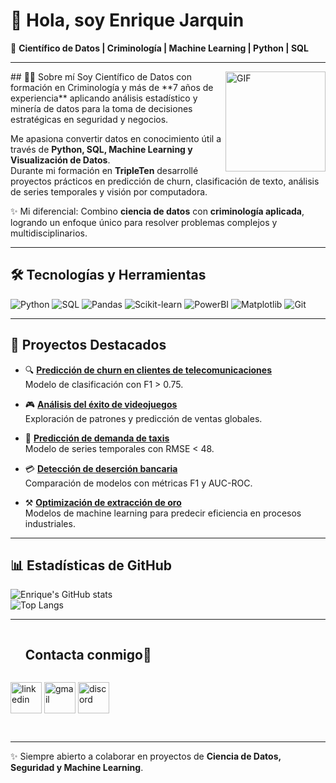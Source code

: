 # 👋 Hola, soy Enrique Jarquin  

🚀 **Científico de Datos | Criminología | Machine Learning | Python | SQL**

---
<img align="right" alt="GIF" height="160px" src="https://media.giphy.com/media/du3J3cXyzhj75IOgvA/giphy.gif" />
## 🧑‍💻 Sobre mí  
Soy Científico de Datos con formación en Criminología y más de **7 años de experiencia** aplicando análisis estadístico y minería de datos para la toma de decisiones estratégicas en seguridad y negocios.  

Me apasiona convertir datos en conocimiento útil a través de **Python, SQL, Machine Learning y Visualización de Datos**.  
Durante mi formación en **TripleTen** desarrollé proyectos prácticos en predicción de churn, clasificación de texto, análisis de series temporales y visión por computadora.  

✨ Mi diferencial: Combino **ciencia de datos** con **criminología aplicada**, logrando un enfoque único para resolver problemas complejos y multidisciplinarios.  

---

## 🛠️ Tecnologías y Herramientas

![Python](https://img.shields.io/badge/Python-3776AB?style=for-the-badge&logo=python&logoColor=white)
![SQL](https://img.shields.io/badge/SQL-316192?style=for-the-badge&logo=postgresql&logoColor=white)
![Pandas](https://img.shields.io/badge/Pandas-150458?style=for-the-badge&logo=pandas&logoColor=white)
![Scikit-learn](https://img.shields.io/badge/Scikit--Learn-F7931E?style=for-the-badge&logo=scikit-learn&logoColor=white)
![PowerBI](https://img.shields.io/badge/PowerBI-F2C811?style=for-the-badge&logo=powerbi&logoColor=black)
![Matplotlib](https://img.shields.io/badge/Matplotlib-005571?style=for-the-badge&logo=python&logoColor=white)
![Git](https://img.shields.io/badge/Git-F05032?style=for-the-badge&logo=git&logoColor=white)

---

## 📌 Proyectos Destacados

- 🔍 [**Predicción de churn en clientes de telecomunicaciones**](link_al_repo)  
  Modelo de clasificación con F1 > 0.75.  

- 🎮 [**Análisis del éxito de videojuegos**](link_al_repo)  
  Exploración de patrones y predicción de ventas globales.  

- 🚖 [**Predicción de demanda de taxis**](link_al_repo)  
  Modelo de series temporales con RMSE < 48.  

- 💳 [**Detección de deserción bancaria**](link_al_repo)  
  Comparación de modelos con métricas F1 y AUC-ROC.  

- ⚒️ [**Optimización de extracción de oro**](link_al_repo)  
  Modelos de machine learning para predecir eficiencia en procesos industriales.  

---

## 📊 Estadísticas de GitHub  

![Enrique's GitHub stats](https://github-readme-stats.vercel.app/api?username=enrique-jmae&show_icons=true&theme=radical)  
![Top Langs](https://github-readme-stats.vercel.app/api/top-langs/?username=enrique-jmae&layout=compact&theme=radical)

---

<div id="user-content-toc">
    <ul align="left">
      <summary><h2 style="display: inline-block">Contacta conmigo🤝</h2></summary>
    </ul>
  <!--icons and links-->
  <p align="left">
  <a href="https://www.linkedin.com/in/enrique-jmae/" target="blank"><img align="center" src="https://user-images.githubusercontent.com/88904952/234979284-68c11d7f-1acc-4f0c-ac78-044e1037d7b0.png" alt="linkedin" height="50" width="50" /></a>
  <a href="enrique.jmae@gmail.com" target="blank"><img align="center" src="https://github.com/Mo-Alsehli/Mo-Alsehli/assets/98949843/6d935082-a6bb-4f5d-be13-87b821d8421c" alt="gmail" height="50" width="50"  /></a>
  <a href="discordapp.com/users/enrique_jme" target="blank"><img align="center" src="https://user-images.githubusercontent.com/88904952/234982627-019fd336-6248-453c-9b05-97c13fd1d207.png" alt="discord" height="50" width="50" /></a>
  </p>
  </div>

    
<br>


---
✨ Siempre abierto a colaborar en proyectos de **Ciencia de Datos, Seguridad y Machine Learning**.
